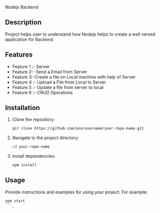 
Nodejs Backend 

## Description
Project helps user to understand how Nodejs helps to create a well versed application for Backend 

## Features
- Feature 1 :- Server 
- Feature 2:- Send a Email from Server 
- Feature 3:-Create a file on Local machine with help of Server 
- Feature 4 :- Upload a  File from Local to Server 
- Feature 5 :- Update a file from server to local
- Feature 6 :- CRUD Operations  

## Installation
1. Clone the repository:
    ```bash
    git clone https://github.com/yourusername/your-repo-name.git
    ```
2. Navigate to the project directory:
    ```bash
    cd your-repo-name
    ```
3. Install dependencies:
    ```bash
    npm install
    ```

## Usage
Provide instructions and examples for using your project. For example:
```bash
npm start
```_
